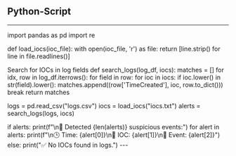 ## Python-Script
---
import pandas as pd
import re

def load_iocs(ioc_file):
    with open(ioc_file, 'r') as file:
        return [line.strip() for line in file.readlines()]

 Search for IOCs in log fields
def search_logs(log_df, iocs):
    matches = []
    for idx, row in log_df.iterrows():
        for field in row:
            for ioc in iocs:
                if ioc.lower() in str(field).lower():
                    matches.append((row['TimeCreated'], ioc, row.to_dict()))
                    break
    return matches

 
logs = pd.read_csv("logs.csv")
iocs = load_iocs("iocs.txt")
alerts = search_logs(logs, iocs)

if alerts:
    print(f"\n🚨 Detected {len(alerts)} suspicious events:")
    for alert in alerts:
        print(f"\n🕒 Time: {alert[0]}\n🎯 IOC: {alert[1]}\n📝 Event: {alert[2]}")
else:
    print("✅ No IOCs found in logs.")
    ---
